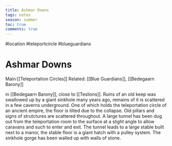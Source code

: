 ---title: Ashmar Downstags: notesseason: summertoc: truecomments: true---
#location #teleportcircle #blueguardians

# Ashmar Downs
Main:[[Teleportation Circles]]
Related: [[Blue Guardians]], [[Bedegaarn Barony]]

in [[Bedegaarn Barony]], close to [[Teslions]]. Ruins of an old keep was swallowed up by a giant sinkhole many years ago, remains of it is scattered in a few caverns underground. One of which holds the teleportation circle of an ancient empire, the floor is tilted due to the collapse. Old pillars and signs of strutctures are scattered throughout. A large tunnel has been dug out from the teleportation room to the surface at a slight angle to allow caravans and such to enter and exit. The tunnel leads to a large stable built next to a manor, the stable floor is a giant hatch with a pulley system. The sinkhole gorge has been walled up with walls of stone.
